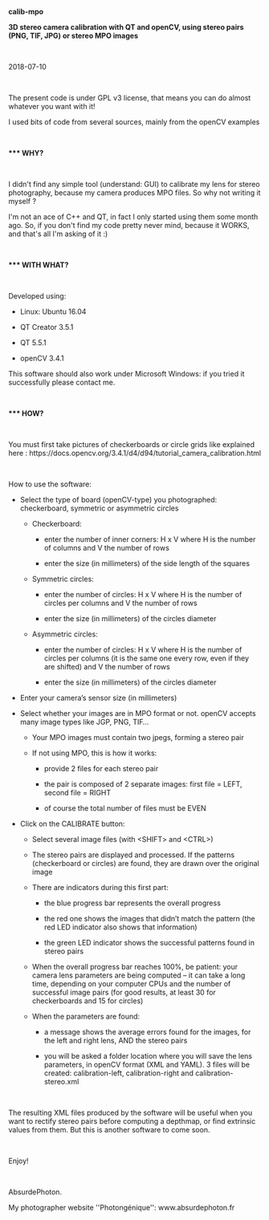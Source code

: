 <p><b>calib-mpo</b></p>
<p><b>3D stereo camera calibration with QT and openCV, using stereo pairs (PNG, TIF, JPG) or stereo MPO images</b></p>
<br/>

<p>2018-07-10</p>
<br/>

<p>The present code is under GPL v3 license, that means you can do almost whatever you want
with it!</p>
<p>I used bits of code from several sources, mainly from the openCV examples</p>
<br/>

<p><b>*** WHY?</b></p>
<br/>

<p>I didn't find any simple tool (understand: GUI) to calibrate my lens for stereo photography, because my camera produces MPO files. So why not writing it myself ?</p>
<p>I'm not an ace of C++ and QT, in fact I only started using them some month ago. So, if you don't find my code pretty never mind, because it WORKS, and that's all I'm asking of it :)</p>
<br/>

<p><b>*** WITH WHAT?</b></p>
<br/>

<p>Developed using:</p>
<ul>
	<li/>
<p>Linux: Ubuntu
	16.04</p>
	<li/>
<p>QT Creator
	3.5.1</p>
	<li/>
<p>QT 5.5.1</p>
	<li/>
<p>openCV 3.4.1</p>
</ul>

<p>This software should also work under Microsoft Windows: if you tried it successfully please contact me.</p>
<br/>

<p></><b>*** HOW?</b></p>
<br/>

<p> You must first take pictures of checkerboards or circle grids like explained here : https://docs.opencv.org/3.4.1/d4/d94/tutorial_camera_calibration.html</p>
<br/>

<p>How to use the software:</p>
<ul>
	<li/>
<p>Select the type of board (openCV-type) you photographed: checkerboard, symmetric or asymmetric circles</p>
	<ul>
		<li/>
<p>Checkerboard:</p>
		<ul>
			<li/>
<p>enter the number of inner corners: H x V where H  is the number of columns	and V the number of rows</p>
			<li/>
<p>enter the size (in millimeters) of the side length of the squares</p>
		</ul>
		<li/>
<p>Symmetric circles:</p>
		<ul>
			<li/>
<p>enter the number of circles: H x V where H  is the number of circles per columns and V the number of rows</p>
			<li/>
<p>enter the size (in millimeters) of the circles diameter</p>
		</ul>
		<li/>
<p>Asymmetric circles:</p>
		<ul>
			<li/>
<p>enter the number of circles: H x V where H  is the number of circles per columns (it is the same one every row, even if they are shifted) and V the number of rows</p>
			<li/>
<p>enter the size (in millimeters) of the circles diameter</p>
		</ul>
	</ul>
	<li/>
<p>Enter your camera’s sensor size (in millimeters)</p>
	<li/>
<p>Select whether your images are in MPO format or not. openCV accepts many image types like JGP, PNG, TIF…</p>
	<ul>
		<li/>
<p>Your MPO images must contain two jpegs, forming a stereo pair</p>
		<li/>
<p>If not using MPO, this is how it works:</p>
		<ul>
			<li/>
<p>provide 2 files for each stereo pair</p>
			<li/>
<p>the pair is composed of 2 separate images: first file = LEFT, second file = RIGHT</p>
			<li/>
<p>of course the total number of files must be EVEN</p>
		</ul>
	</ul>
	<li/>
<p>Click on the CALIBRATE button:</p>
	<ul>
		<li/>
<p>Select several image files (with  &lt;SHIFT&gt; and &lt;CTRL&gt;)</p>
		<li/>
<p>The stereo pairs are displayed and processed. If the patterns (checkerboard or circles) are found, they are drawn over the original image</p>
		<li/>
<p> There are indicators during this first part: 
		</p>
		<ul>
			<li/>
<p>the blue progress bar represents the overall progress</p>
			<li/>
<p>the red one shows the images that didn’t match the pattern (the red LED indicator also shows that information)</p>
			<li/>
<p>the green LED indicator shows the successful patterns found in stereo pairs</p>
		</ul>
		<li/>
<p>When the overall progress bar reaches 100%, be patient: your camera lens parameters are being computed – it can take a long time, depending on your computer CPUs and the number of successful image pairs (for good results, at least 30 for checkerboards and 15 for circles)</p>
		<li/>
<p>When the parameters are found:</p>
		<ul>
			<li/>
<p>a message shows the average errors found for the images, for the left and right lens, AND the stereo pairs</p>
			<li/>
<p>you will be asked a folder location where you will save the lens parameters, in openCV format (XML and YAML). 3 files will be created: calibration-left, calibration-right and calibration-stereo.xml</p>
		</ul>
	</ul>
</ul>
<br/>

<p>The resulting XML files produced by the software will be useful when you want to rectify stereo pairs before computing a depthmap, or find extrinsic values from them. But this is another software to come soon.</p>
<br/>

<p>Enjoy!</p>
<br/>

<p>AbsurdePhoton.</p>
<p>My photographer website ''Photongénique'': www.absurdephoton.fr</p>
